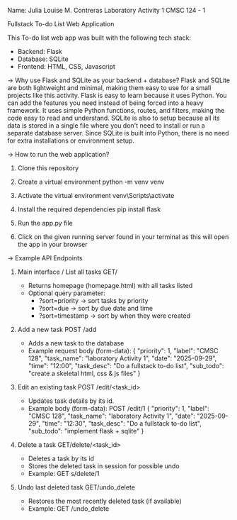 Name: Julia Louise M. Contreras
Laboratory Activity 1
CMSC 124 - 1 

Fullstack To-do List Web Application

This To-do list web app was built with the following tech stack:
- Backend: Flask
- Database: SQLite
- Frontend: HTML, CSS, Javascript

-> Why use Flask and SQLite as your backend + database?
    Flask and SQLite are both lightweight and minimal, making them easy to use for a small projects like this activity.
    Flask is easy to learn because it uses Python. You can add the features you need instead of being forced into a heavy framework. It uses simple Python functions, routes, and filters, making the code easy to read and understand. 
    SQLite is also to setup because all its data is stored in a single file where you don't need to install or run a separate database server. Since SQLite is built into Python, there is no need for extra installations or environment setup.

-> How to run the web application?
1. Clone this repository
2. Create a virtual environment
    python -m venv venv

3. Activate the virtual environment
    venv\Scripts\activate

4. Install the required dependencies
    pip install flask

5. Run the app.py file
6. Click on the given running server found in your terminal as this will open the app in your browser

-> Example API Endpoints
1. Main interface / List all tasks
    GET/
    - Returns homepage (homepage.html) with all tasks listed
    - Optional query parameter:
        - ?sort=priority -> sort tasks by priority
        - ?sort=due -> sort by due date and time
        - ?sort=timestamp -> sort by when they were created

2. Add a new task
    POST /add
    - Adds a new task to the database
    - Example request body (form-data):
        {
            "priority": 1,
            "label": "CMSC 128",
            "task_name": "laboratory Activity 1",
            "date": "2025-09-29",
            "time": "12:00",
            "task_desc": "Do a fullstack to-do list",
            "sub_todo": "create a skeletal html, css & js files"
        }

3. Edit an existing task
    POST /edit/<task_id>
    - Updates task details by its id.
    - Example body (form-data):
        POST /edit/1
        {
            "priority": 1,
            "label": "CMSC 128",
            "task_name": "laboratory Activity 1",
            "date": "2025-09-29",
            "time": "12:30",
            "task_desc": "Do a fullstack to-do list",
            "sub_todo": "implement flask + sqlite"
        }

4. Delete a task
    GET/delete/<task_id>
    - Deletes a task by its id
    - Stores the deleted task in session for possible undo
    - Example: GET s/delete/1

5. Undo last deleted task
    GET/undo_delete
    - Restores the most recently deleted task (if available)
    - Example: GET /undo_delete